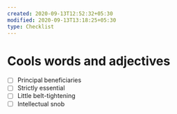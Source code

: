 ```yaml
---
created: 2020-09-13T12:52:32+05:30
modified: 2020-09-13T13:18:25+05:30
type: Checklist
---
```


# Cools words and adjectives

- [ ] Principal beneficiaries
- [ ] Strictly essential
- [ ] Little belt-tightening
- [ ] Intellectual snob